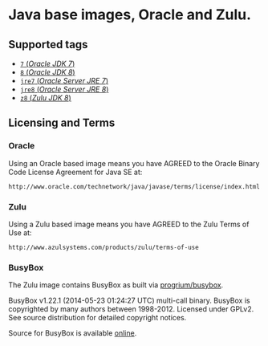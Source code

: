 # Java base images, Oracle and Zulu.

## Supported tags

- [`7` (*Oracle JDK 7*)](oracle-jdk-7/Dockerfile)
- [`8` (*Oracle JDK 8*)](oracle-jdk-8/Dockerfile)
- [`jre7` (*Oracle Server JRE 7*)](oracle-sjre-7/Dockerfile)
- [`jre8` (*Oracle Server JRE 8*)](oracle-sjre-8/Dockerfile)
- [`z8` (*Zulu JDK 8*)](zulu-jdk-8)

## Licensing and Terms

### Oracle

Using an Oracle based image means you have AGREED to the Oracle Binary Code License Agreement for Java SE at:

	http://www.oracle.com/technetwork/java/javase/terms/license/index.html

### Zulu

Using a Zulu based image means you have AGREED to the Zulu Terms of Use at:

	http://www.azulsystems.com/products/zulu/terms-of-use

### BusyBox

The Zulu image contains BusyBox as built via [progrium/busybox](https://github.com/progrium/busybox).

BusyBox v1.22.1 (2014-05-23 01:24:27 UTC) multi-call binary.
BusyBox is copyrighted by many authors between 1998-2012.
Licensed under GPLv2. See source distribution for detailed copyright notices.

Source for BusyBox is available [online](http://www.busybox.net/downloads/busybox-1.22.1.tar.bz2).
